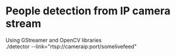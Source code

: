 # People detection from IP camera stream

Using GStreamer and OpenCV libraries  
./detector --link="rtsp://cameraip:port/somelivefeed"

